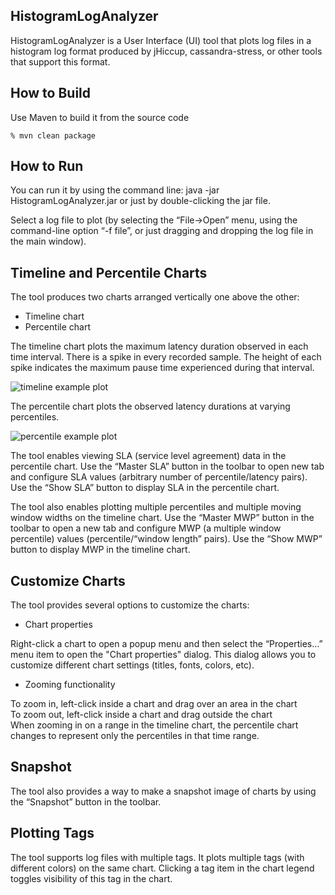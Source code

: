 HistogramLogAnalyzer
----------------------------------------------

HistogramLogAnalyzer is a User Interface (UI) tool that plots log files in a histogram log format produced by jHiccup, cassandra-stress, or other tools that support this format.

How to Build
----------------------------------------------

Use Maven to build it from the source code

    % mvn clean package

How to Run
----------------------------------------------

You can run it by using the command line: java -jar HistogramLogAnalyzer.jar or just by double-clicking the jar file.

Select a log file to plot (by selecting the “File->Open” menu, using the command-line option “-f file”, or just dragging and dropping the log file in the main window).

Timeline and Percentile Charts
----------------------------------------------

The tool produces two charts arranged vertically one above the other:

 - Timeline chart
 - Percentile chart

The timeline chart plots the maximum latency duration observed in each time interval. There is a spike in every recorded sample. The height of each spike indicates the maximum pause time experienced during that interval.

![timeline example plot]

The percentile chart plots the observed latency durations at varying percentiles.

![percentile example plot]

The tool enables viewing SLA (service level agreement) data in the percentile chart. Use the “Master SLA” button in the toolbar to open new tab and configure SLA values (arbitrary number of percentile/latency pairs). Use the  “Show SLA” button to display SLA in the percentile chart.

The tool also enables plotting multiple percentiles and multiple moving window widths on the timeline chart. Use the “Master MWP” button in the toolbar to open a new tab and configure MWP (a multiple window percentile) values (percentile/“window length” pairs). Use the  “Show MWP” button to display MWP in the timeline chart.

Customize Charts
----------------------------------------------

The tool provides several options to customize the charts:

 - Chart properties

Right-click a chart to open a popup menu and then select the “Properties…” menu item to open the "Chart properties" dialog. This dialog allows you to customize different chart settings (titles, fonts, colors, etc).

 - Zooming functionality

To zoom in, left-click inside a chart and drag over an area in the chart<br />
To zoom out, left-click inside a chart and drag outside the chart<br />
When zooming in on a range in the timeline chart, the percentile chart changes to represent only the percentiles in that time range.<br />

Snapshot
----------------------------------------------

The tool also provides a way to make a snapshot image of charts by using the “Snapshot” button in the toolbar.

Plotting Tags
----------------------------------------------

The tool supports log files with multiple tags. It plots multiple tags (with different colors) on the same chart. Clicking a tag item in the chart legend toggles visibility of this tag in the chart.

[timeline example plot]:https://raw.github.com/HdrHistogram/HistogramLogAnalyzer/master/examples/screenshots/exampleTimelinePlot.png "Example timeline plot"
[percentile example plot]:https://raw.github.com/HdrHistogram/HistogramLogAnalyzer/master/examples/screenshots/examplePercentilePlot.png "Example timeline plot"
